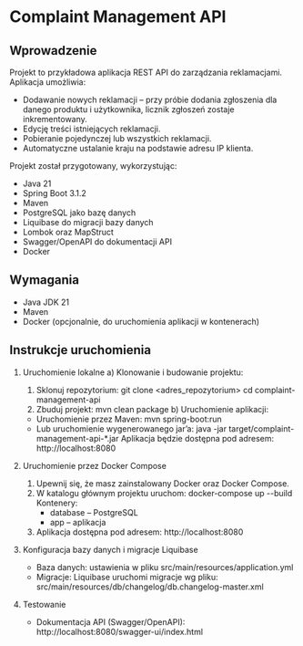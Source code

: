 Complaint Management API
=========================

Wprowadzenie
------------
Projekt to przykładowa aplikacja REST API do zarządzania reklamacjami.
Aplikacja umożliwia:
- Dodawanie nowych reklamacji – przy próbie dodania zgłoszenia dla danego produktu i użytkownika, licznik zgłoszeń zostaje inkrementowany.
- Edycję treści istniejących reklamacji.
- Pobieranie pojedynczej lub wszystkich reklamacji.
- Automatyczne ustalanie kraju na podstawie adresu IP klienta.

Projekt został przygotowany, wykorzystując:
- Java 21
- Spring Boot 3.1.2
- Maven
- PostgreSQL jako bazę danych
- Liquibase do migracji bazy danych
- Lombok oraz MapStruct
- Swagger/OpenAPI do dokumentacji API
- Docker 

Wymagania
---------
- Java JDK 21
- Maven
- Docker (opcjonalnie, do uruchomienia aplikacji w kontenerach)

Instrukcje uruchomienia
-----------------------
1. Uruchomienie lokalne
   a) Klonowanie i budowanie projektu:
    1. Sklonuj repozytorium:
       git clone <adres_repozytorium>
       cd complaint-management-api
    2. Zbuduj projekt:
       mvn clean package
       b) Uruchomienie aplikacji:
    - Uruchomienie przez Maven:
      mvn spring-boot:run
    - Lub uruchomienie wygenerowanego jar’a:
      java -jar target/complaint-management-api-*.jar
      Aplikacja będzie dostępna pod adresem: http://localhost:8080

2. Uruchomienie przez Docker Compose
    1. Upewnij się, że masz zainstalowany Docker oraz Docker Compose.
    2. W katalogu głównym projektu uruchom:
       docker-compose up --build
       Kontenery:
        - database – PostgreSQL
        - app – aplikacja
    3. Aplikacja dostępna pod adresem: http://localhost:8080

3. Konfiguracja bazy danych i migracje Liquibase
    - Baza danych: ustawienia w pliku src/main/resources/application.yml
    - Migracje: Liquibase uruchomi migracje wg pliku:
      src/main/resources/db/changelog/db.changelog-master.xml

4. Testowanie
    - Dokumentacja API (Swagger/OpenAPI):
      http://localhost:8080/swagger-ui/index.html


